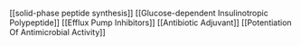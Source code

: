 [[solid-phase peptide synthesis]]
[[Glucose-dependent Insulinotropic Polypeptide]]
[[Efflux Pump Inhibitors]]
[[Antibiotic Adjuvant]]
[[Potentiation Of Antimicrobial Activity]]

